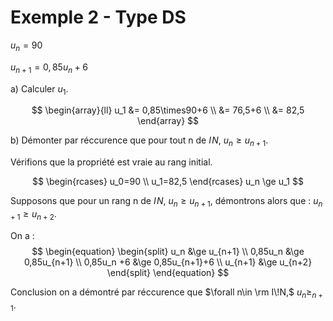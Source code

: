 # Exemple 2 - Type DS

$u_n=90$

$u_{n+1} = 0,85u_n+6$

a) Calculer $u_1$.

<section class="hidden">

$$
   \begin{array}{ll}
    u_1 &= 0,85\times90+6 \\
         &= 76,5+6 \\
         &= 82,5
   \end{array}
$$

</section>

b) Démonter par réccurence que pour tout n de $I\!N$, $u_n \ge u_{n+1}$.

<section class="hidden">

Vérifions que la propriété est vraie au rang initial.

$$
\begin{rcases}
    u_0=90 \\
    u_1=82,5
\end{rcases} u_n \ge u_1
$$


Supposons que pour un rang n de $I\!N$, $u_n \ge u_{n+1}$, démontrons alors que : $u_{n+1} \ge u_{n+2}$.


On a :
$$
    \begin{equation}
    \begin{split}
    u_n     &\ge u_{n+1} \\
    0,85u_n &\ge 0,85u_{n+1} \\
0,85u_n +6  &\ge 0,85u_{n+1}+6 \\
    u_{n+1} &\ge u_{n+2}
    \end{split}
    \end{equation}
$$

Conclusion on a démontré par réccurence que $\forall n\in \rm I\!N,$ $u_n \ge _{n+1}$.

</section>